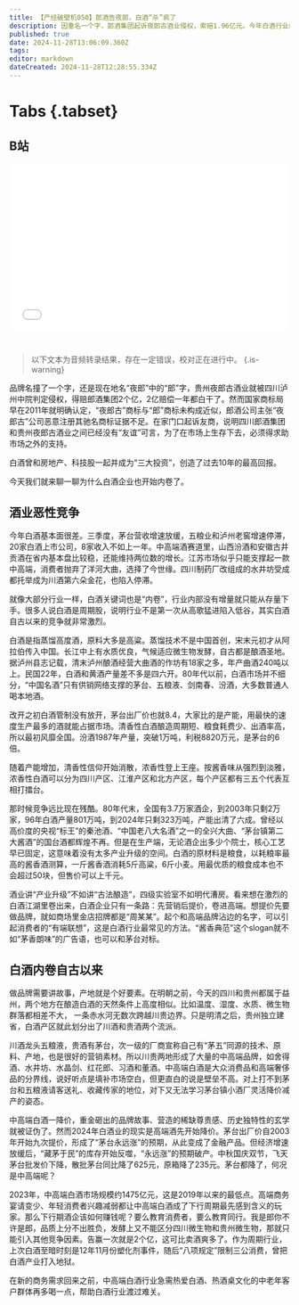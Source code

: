 ```yaml
---
title: 【产经破壁机050】郎酒告夜郎，白酒“杀”疯了
description: 因重名一个字，郎酒集团起诉夜郎古酒业侵权，索赔1.96亿元。今年白酒行业内卷激烈，高端酒降价，中高端酒市场萎缩，面临诸多问题。白酒首富状告小酒企，只是行业内卷的一个侧面。
published: true
date: 2024-11-28T13:06:09.360Z
tags: 
editor: markdown
dateCreated: 2024-11-28T12:28:55.334Z
---
```


# Tabs {.tabset}

## B站

<div style="position: relative; padding: 30% 45%;">
<iframe style="position: absolute; width: 100%; height: 100%; left: 0; top: 0;" src="//player.bilibili.com/player.html?&bvid=BV1mHzhYqENa&page=1&as_wide=1&high_quality=1&danmaku=1&autoplay=0" scrolling="no" border="0" frameborder="no" framespacing="0" allowfullscreen="true"></iframe>
</div>


#

> 以下文本为音频转录结果，存在一定错误，校对正在进行中。
{.is-warning}

品牌名撞了一个字，还是现在地名“夜郎”中的“郎”字，贵州夜郎古酒业就被四川泸州中院判定侵权，得赔郎酒集团2个亿，2亿赔偿一年都白干了。然而国家商标局早在2011年就明确认定，“夜郎古”商标与“郎”商标未构成近似，郎酒公司主张“夜郎古”公司恶意注册其驰名商标证据不足。在家门口起诉友商，说明四川郎酒集团和贵州夜郎古酒业之间已经没有“友谊”可言，为了在市场上生存下去，必须得求助市场之外的支持。

白酒曾和房地产、科技股一起并成为“三大投资”，创造了过去10年的最高回报。

今天我们就来聊一聊为什么白酒企业也开始内卷了。

## 酒业恶性竞争

今年白酒基本面很差。三季度，茅台营收增速放缓，五粮业和泸州老窖增速停滞，20家白酒上市公司，8家收入不如上一年。中高端酒赛道里，山西汾酒和安徽古井贡酒在省内基本盘比较稳，还能维持两位数的增长。江苏市场似乎只能支撑起一款中高端，消费者抛弃了洋河大曲，选择了今世缘。四川制药厂改组成的水井坊受成都托举成为川酒第六朵金花，也陷入停滞。

就像大部分行业一样，白酒关键词也是“内卷”，行业内部没有增量就只能从存量下手。很多人说白酒是周期股，说明行业不是第一次从高歌猛进陷入低谷，其实白酒自古以来的竞争就非常激烈。

白酒是指蒸馏高度酒，原料大多是高粱。蒸馏技术不是中国首创，宋末元初才从阿拉伯传入中国。长江中上有水质优良，气候适应微生物发酵，自古都是酿酒圣地。据泸州县志记载，清末泸州酿酒经营大曲酒的作坊有18家之多，年产曲酒240吨以上。民国22年，白酒和黄酒产量差不多是四六开。80年代以前，白酒市场并不细分，“中国名酒”只有供销网络支撑的茅台、五粮液、剑南春、汾酒，大多数普通人喝本地酒。

改开之初白酒管制没有放开，茅台出厂价也就8.4，大家比的是产能，用最快的速度生产最多的酒就能占据市场。清香性白酒酿造周期短、粮食耗费少、出酒率高，所以最初风靡全国。汾酒1987年产量，突破1万吨，利税8820万元，是茅台的6倍。

随着产能增加，清香性信仰开始消散，浓香性登上王座。按酱香味从强烈到淡雅，浓香性白酒可以分为四川产区、江淮产区和北方产区，每个产区都有三五个代表互相打擂台。

那时候竞争远比现在残酷。80年代末，全国有3.7万家酒企，到2003年只剩2万家，96年白酒产量801万吨，到2024年只剩323万吨，产能出清了六成。曾经以高价度的央视“标王”的秦池酒、“中国老八大名酒”之一的全兴大曲、“茅台镇第二大酱酒”的国台酒都辉煌不再。但是在生产端，无论酒企出多少个院士，核心工艺早已固定，这意味着没有太多产业升级的空间。白酒的原材料是粮食，以耗粮率最高的酱香酒测算，一斤酱香酒消耗5斤高粱，6斤小麦。用最优质的粮食成本也不会超过50块，但售价可以上千元。

酒业讲“产业升级”不如讲“古法酿造”，四级实验室不如明代漕房。看来想在激烈的白酒江湖里卷出来，白酒企业只有一条路：先营销后提价，卷进高端。想提价先要做品牌，就如商场里金店招牌都是“周某某”。起个和高端品牌沾边的名字，可以引起消费者的“有端联想”，这是白酒行业最常见的方法。“酱香典范”这个slogan就不如“茅香朗味”的广告语，也可以和茅台对标。

## 白酒内卷自古以来

做品牌需要讲故事，产地就是个好要素。在明朝之前，今天的四川和贵州都属于益州，两个地方在酿造白酒的天然条件上高度相似。比如温度、湿度、水质、微生物群落都相差不大，
一条赤水河无数次跨越川贵边界。只是明清之后，贵州独立建省，白酒产区就此划分出了川酒和贵酒两个流派。

川酒龙头五粮液，贵酒有茅台，次一级的厂商宣称自己有“茅五”同源的技术、原料、产地，也是很好的营销素材。所以川贵两地形成了大量的中高端品牌，如舍得酒、水井坊、水晶剑、红花郎、习酒和董酒。中高端白酒是大众消费品和高端奢侈品的分界线，说好听点是填补市场空白，但更直白的说是壁垒不高。对上打不到茅台和五粮液请客送礼、收藏传家的地位，对下又无法学习茅台镇小酒厂灵活降价减产的姿态。

中高端白酒一降价，重金砸出的品牌故事、营造的稀缺尊贵感、历史独特性的玄学就被证伪了。然而2024年白酒业的现实是高端酒先开始降价。茅台出厂价自2003年开始九次提价，形成了“茅台永远涨”的预期，从此变成了金融产品。但经济增速放缓后，“藏茅于民”的库存开始反噬，“永远涨”的预期破产。中秋国庆双节，飞天茅台批发价下降，散批茅台同比降了625元，原箱降了235元。茅台都降了，何况是中高端呢？

2023年，中高端白酒市场规模约1475亿元，这是2019年以来的最低点。高端商务宴请变少、年轻消费者兴趣减弱都让中高端白酒成了下行周期最先感到含义的玩家。那么下行期酒企该如何赚钱呢？要么教育消费者，要么教育同行。我是郎你不许是郎，品质上分不出胜负，发酵上又不能区分四川微生物和贵州微生物，那就只能引入其他竞争因素。告赢一次就是2个亿，这可比卖酒爽多了。作为周期行业，上次白酒至暗时刻是12年11月份塑化剂事件，随后“八项规定”限制三公消费，曾把白酒产业打入地狱。

在新的商务需求回来之前，中高端白酒行业急需热爱白酒、热酒桌文化的中老年客户群体再多喝一点，帮助白酒行业渡过难关。